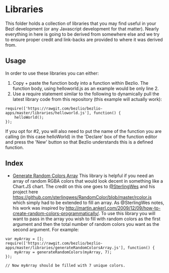 # Libraries
This folder holds a collection of libraries that you may find useful in your Bezl development (or any Javascript development for that matter).  Nearly everything in here is going to be derived from somewhere else and we try to ensure proper credit and link-backs are provided to where it was derived from.

## Usage
In order to use these libraries you can either:

1. Copy + paste the function body into a function within Bezlio.  The function body, using helloworld.js as an example would be only line 2.
2. Use a require statement similar to the following to dynamically pull the latest library code from this repository (this example will actually work):

```
require(['https://rawgit.com/bezlio/bezlio-apps/master/libraries/helloworld.js'], function() {
	helloWorld(); 
}); 
```

If you opt for #2, you will also need to put the name of the function you are calling (in this case helloWorld) in the 'Declare' box of the function editor and press the 'New' button so that Bezlio understands this is a defined function.

## Index

* [Generate Random Colors Array](https://rawgit.com/bezlio/bezlio-apps/master/libraries/generateRandomColorsArray.js)
This library is helpful if you need an array of random RGBA colors that would look decent in something like a Chart.JS chart.  The credit on this one goes to [@SterlingWes](https://github.com/sterlingwes) and his project here https://github.com/sterlingwes/RandomColor/blob/master/rcolor.js which simply had to be extended to fill an array.  As @SterlingWes notes, his work was inspired by http://martin.ankerl.com/2009/12/09/how-to-create-random-colors-programmatically/.  To use this library you will want to pass in the array you wish to fill with random colors as the first argument and then the total number of random colors you want as the second argument.  For example:

```
var myArray = [];
require(['https://rawgit.com/bezlio/bezlio-apps/master/libraries/generateRandomColorsArray.js'], function() {
	myArray = generateRandomColors(myArray, 7); 
}); 

// Now myArray should be filled with 7 unique colors.
```
